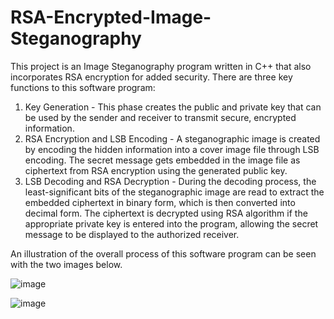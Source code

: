 # RSA-Encrypted-Image-Steganography

This project is an Image Steganography program written in C++ that also incorporates RSA encryption for added security. There are three key functions to this software program:
1. Key Generation - This phase creates the public and private key that can be used by the sender and receiver to transmit secure, encrypted information. 
2. RSA Encryption and LSB Encoding - A steganographic image is created by encoding the hidden information into a cover image file through LSB encoding. The secret message gets embedded in the image file as ciphertext from RSA encryption using the generated public key.
3. LSB Decoding and RSA Decryption - During the decoding process, the least-significant bits of the steganographic image are read to extract the embedded ciphertext in binary form, which is then converted into decimal form. The ciphertext is decrypted using RSA algorithm if the appropriate private key is entered into the program, allowing the secret message to be displayed to the authorized receiver.

An illustration of the overall process of this software program can be seen with the two images below.

![image](https://github.com/ali-alwan99/RSA-Encrypted-Image-Steganography/assets/128723860/f39e9856-918c-4a58-99fc-9b940ddedf0b)

![image](https://github.com/ali-alwan99/RSA-Encrypted-Image-Steganography/assets/128723860/0cbccf59-55fd-45cd-8906-af4cb6db62d7)

